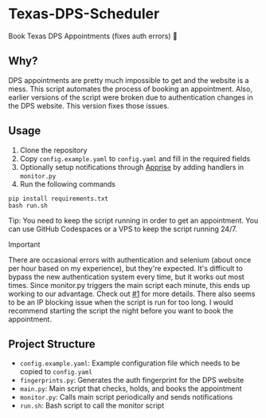 # Texas-DPS-Scheduler
Book Texas DPS Appointments (fixes auth errors) 🚦

## Why?
DPS appointments are pretty much impossible to get and the website is a mess. This script automates the process of booking an appointment. Also, earlier versions of the script were broken due to authentication changes in the DPS website. This version fixes those issues. 

## Usage

1. Clone the repository
2. Copy `config.example.yaml` to `config.yaml` and fill in the required fields
3. Optionally setup notifications through [Apprise](https://github.com/caronc/apprise) by adding handlers in `monitor.py`
4. Run the following commands

```script
pip install requirements.txt
bash run.sh
```

Tip: You need to keep the script running in order to get an appointment. You can use GitHub Codespaces or a VPS to keep the script running 24/7.

> [!IMPORTANT]  
> There are occasional errors with authentication and selenium (about once per hour based on my experience), but they're expected. It's difficult to bypass the new authentication system every time, but it works out most times. Since monitor.py triggers the main script each minute, this ends up working to our advantage. Check out [#1](https://github.com/Syzygianinfern0/Texas-DPS-Scheduler/issues/1) for more details.
> There also seems to be an IP blocking issue when the script is run for too long. I would recommend starting the script the night before you want to book the appointment.

## Project Structure

- `config.example.yaml`: Example configuration file which needs to be copied to `config.yaml`
- `fingerprints.py`: Generates the auth fingerprint for the DPS website
- `main.py`: Main script that checks, holds, and books the appointment
- `monitor.py`: Calls main script periodically and sends notifications
- `run.sh`: Bash script to call the monitor script
